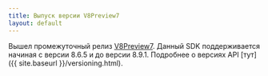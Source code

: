 ```yaml
---
title: Выпуск версии V8Preview7
layout: default
---
```


Вышел промежуточный релиз [V8Preview7](https://www.nuget.org/packages/Resto.Front.Api.V8Preview7/8.6.5022-alpha).
Данный SDK поддерживается начиная с версии 8.6.5 и до версии 8.9.1.
Подробнее о версиях API [тут]({{ site.baseurl }}/versioning.html).